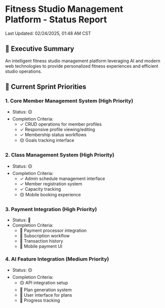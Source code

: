 # Fitness Studio Management Platform - Status Report
Last Updated: 02/24/2025, 01:48 AM CST

## 🎯 Executive Summary
An intelligent fitness studio management platform leveraging AI and modern web technologies to provide personalized fitness experiences and efficient studio operations.

## 🚨 Current Sprint Priorities

### 1. Core Member Management System (High Priority)
- Status: 🟡
- Completion Criteria:
  - ✓ CRUD operations for member profiles
  - ✓ Responsive profile viewing/editing
  - ✓ Membership status workflows
  - 🟡 Goals tracking interface

### 2. Class Management System (High Priority)
- Status: 🟡
- Completion Criteria:
  - ✓ Admin schedule management interface
  - ✓ Member registration system
  - ✓ Capacity tracking
  - 🟡 Mobile booking experience

### 3. Payment Integration (High Priority)
- Status: 🔴
- Completion Criteria:
  - 🔴 Payment processor integration
  - 🔴 Subscription workflow
  - 🔴 Transaction history
  - 🔴 Mobile payment UI

### 4. AI Feature Integration (Medium Priority)
- Status: 🟡
- Completion Criteria:
  - 🟡 API integration setup
  - 🔴 Plan generation system
  - 🔴 User interface for plans
  - 🔴 Progress tracking